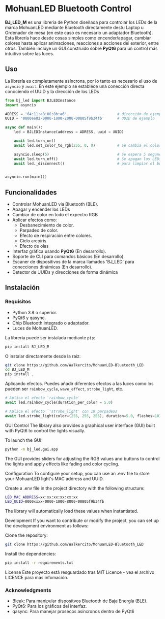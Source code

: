 # MohuanLED Bluetooth Control

**BJ_LED_M** es una librería de Python diseñada para controlar los LEDs de la marca MohuanLED mediante Bluetooth directamente destu Laptop u Ordenador de mesa (en este caso es necesario un adaptador Bluetooth). Esta librería hace desde cosas simples como encender/apagar, cambiar colores hasta aplicar animaciones, reacciones a acciones del exterior, entre otros. También incluye un GUI construido sobre **PyQt6** para un control más intuitivo sobre las luces.

## Uso
La librería es completamente asíncrona, por lo tanto es necesario el uso de `asyncio` y `await`. En este ejemplo se establece una conección directa conociendo el UUID y la dirección de los LEDs
```python
from bj_led import BJLEDInstance
import asyncio

ADRESS = '64:11:a8:00:8b:a6'                       # dirección de ejemplo
UUID = '0000ee02-0000-1000-2000-00805f9b34fb'      # UUID de ejemplo

async def main():
    led = BJLEDInstance(address = ADRESS, uuid = UUID)

    await led.turn_on()
    await led.set_color_to_rgb(255, 0, 0)          # Se cambia el color a rojo en RGB

    asyncio.sleep(5)                               # Se espera 5 segundos
    await led.turn_off()                           # Se apagan los LEDs y se desconecta correctamente
    await led._disconnect()                        # para limpiar el buffer correctamente
 

asyncio.run(main())
```

## Funcionalidades

- Controlar MohuanLED via Bluetooth (BLE).
- Apagar y encender los LEDs
- Cambiar de color en todo el expectro RGB
- Aplicar efectos como:
  - Desbanecimiento de color.
  - Parpadeo de color.
  - Efecto de respiración entre colores.
  - Ciclo arcoíris.
  - Efecto de olas
- Interfaz gráfica usando **PyQt6** (En desarrollo).
- Soporte de CLI para comandos básicos (En desarrollo).
- Escaner de dispositivos de la marca llamados 'BJ_LED' para conecciones dinámicas (En desarrollo).
- Detector de UUIDs y direcciones de forma dinámica 

## Instalación

### Requisitos

- Python 3.8 o superior.
- PyQt6 y qasync.
- Chip Bluetooth integrado o adaptador.
- Luces de MohuanLED.

La librería puede ser instalada mediante `pip`:
```bash
pip install BJ_LED_M
```

O instalar directamente desde la raíz:
```bash
git clone https://github.com/Walkercito/MohuanLED-Bluetooth_LED
cd BJ_LED_M
pip install .
```

Aplicando efectos.
Puedes añadir diferentes efectos a las luces como los pueden ser `rainbow_cycle`, `wave_effect`, `strobe_light`, etc.
```python
# Aplica el efecto 'rainbow_cycle'
await led.rainbow_cycle(duration_per_color = 5.0)

# Aplica el efecto `'strobe_light' con 10 parpadeos
await led.strobe_light(color=(255, 255, 255), duration=5.0, flashes=10)
```

GUI Control
The library also provides a graphical user interface (GUI) built with PyQt6 to control the lights visually.

To launch the GUI:
```bash
python -m bj_led.gui.app
```
The GUI provides sliders for adjusting the RGB values and buttons to control the lights and apply effects like fading and color cycling.

Configuration
To configure your setup, you can use an .env file to store your MohuanLED light's MAC address and UUID.

Create a .env file in the project directory with the following structure:

```bash
LED_MAC_ADDRESS=xx:xx:xx:xx:xx:xx
LED_UUID=0000xxxx-0000-1000-8000-00805f9b34fb
```
The library will automatically load these values when instantiated.

Development
If you want to contribute or modify the project, you can set up the development environment as follows:

Clone the repository:
```bash
git clone https://github.com/Walkercito/MohuanLED-Bluetooth_LED
```

Install the dependencies:
```bash
pip install -r requirements.txt
```

License
Este proyecto está resguardado tras MIT Licence - vea el archivo LICENCE para más infomación.

### Acknowledgments
- Bleak: Para manipular dispositvos Bluetooth de Baja Energía (BLE).
- PyQt6: Para los gráficos del interfaz.
- qasync: Para manejar prosecos asíncronos dentro de PyQt6
